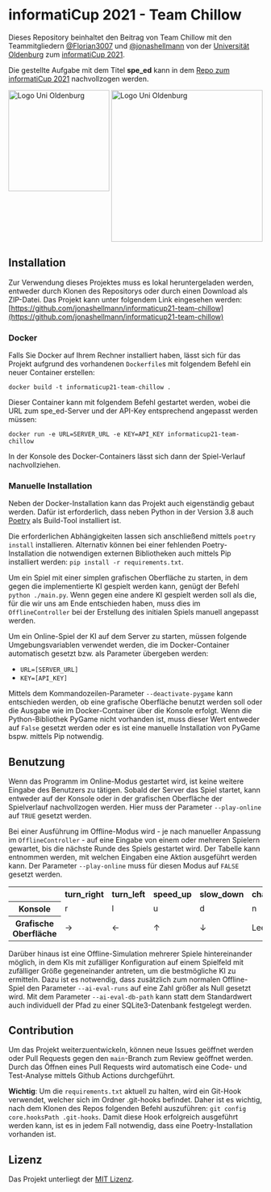 # informatiCup 2021 - Team Chillow

Dieses Repository beinhaltet den Beitrag von Team Chillow mit den Teammitgliedern
[@Florian3007](https://github.com/Florian3007) und [@jonashellmann](https://github.com/jonashellmann) von der
[Universität Oldenburg](https://uol.de) zum [informatiCup 2021](https://informaticup.github.io/).

Die gestellte Aufgabe mit dem Titel **spe_ed** kann in dem
[Repo zum informatiCup 2021](https://github.com/informatiCup/informatiCup2021) nachvollzogen werden.

<div style="display: flex; flex-wrap: wrap; justify-content: space-between;">
    <img src="https://upload.wikimedia.org/wikipedia/commons/thumb/2/22/Carl_von_Ossietzky_Universit%C3%A4t_Oldenburg_logo.svg/1200px-Carl_von_Ossietzky_Universit%C3%A4t_Oldenburg_logo.svg.png" alt="Logo Uni Oldenburg" width="200" />
    <img src="https://informaticup.github.io/images/informaticup-logo.png" alt="Logo Uni Oldenburg" width="300" />
</div>

## Installation

Zur Verwendung dieses Projektes muss es lokal heruntergeladen werden, entweder durch Klonen des Repositorys oder durch
einen Download als ZIP-Datei.
Das Projekt kann unter folgendem Link eingesehen werden:
[https://github.com/jonashellmann/informaticup21-team-chillow](https://github.com/jonashellmann/informaticup21-team-chillow)

### Docker

Falls Sie Docker auf Ihrem Rechner installiert haben, lässt sich für das Projekt aufgrund des vorhandenen `Dockerfile`s
mit folgendem Befehl ein neuer Container erstellen:

`docker build -t informaticup21-team-chillow .`

Dieser Container kann mit folgendem Befehl gestartet werden, wobei die URL zum spe_ed-Server und der API-Key
entsprechend angepasst werden müssen:

`docker run -e URL=SERVER_URL -e KEY=API_KEY informaticup21-team-chillow`

In der Konsole des Docker-Containers lässt sich dann der Spiel-Verlauf nachvollziehen.

### Manuelle Installation

Neben der Docker-Installation kann das Projekt auch eigenständig gebaut werden.
Dafür ist erforderlich, dass neben Python in der Version 3.8 auch [Poetry](https://python-poetry.org/) als Build-Tool
installiert ist.

Die erforderlichen Abhängigkeiten lassen sich anschließend mittels `poetry install` installieren. Alternativ können
bei einer fehlenden Poetry-Installation die notwendigen externen Bibliotheken auch mittels Pip installiert werden:
`pip install -r requirements.txt`.

Um ein Spiel mit einer simplen grafischen Oberfläche zu starten, in dem gegen die implementierte KI gespielt werden
kann, genügt der Befehl `python ./main.py`.
Wenn gegen eine andere KI gespielt werden soll als die, für die wir uns am Ende entschieden haben, muss dies im
`OfflineController` bei der Erstellung des initialen Spiels manuell angepasst werden.

Um ein Online-Spiel der KI auf dem Server zu starten, müssen folgende Umgebungsvariablen verwendet werden, die im
Docker-Container automatisch gesetzt bzw. als Parameter übergeben werden:
- `URL=[SERVER_URL]`
- `KEY=[API_KEY]`

Mittels dem Kommandozeilen-Parameter `--deactivate-pygame` kann entschieden werden, ob eine grafische Oberfläche benutzt
werden soll oder die Ausgabe wie im Docker-Container über die Konsole erfolgt.
Wenn die Python-Bibliothek PyGame nicht vorhanden ist, muss dieser Wert entweder auf `False` gesetzt werden oder
es ist eine manuelle Installation von PyGame bspw. mittels Pip notwendig.

## Benutzung

Wenn das Programm im Online-Modus gestartet wird, ist keine weitere Eingabe des Benutzers zu tätigen.
Sobald der Server das Spiel startet, kann entweder auf der Konsole oder in der grafischen Oberfläche der Spielverlauf
nachvollzogen werden.
Hier muss der Parameter `--play-online` auf `TRUE` gesetzt werden.

Bei einer Ausführung im Offline-Modus wird - je nach manueller Anpassung im `OfflineController` - auf eine
Eingabe von einem oder mehreren Spielern gewartet, bis die nächste Runde des Spiels gestartet wird.
Der Tabelle kann entnommen werden, mit welchen Eingaben eine Aktion ausgeführt werden kann.
Der Parameter `--play-online` muss für diesen Modus auf `FALSE` gesetzt werden.

<table>
    <tr>
        <th></th>
        <th>turn_right</th>
        <th>turn_left</th>
        <th>speed_up</th>
        <th>slow_down</th>
        <th>change_nothing</th>
    </tr>
    <tr>
        <th>Konsole</th>
        <td>r</td>
        <td>l</td>
        <td>u</td>
        <td>d</td>
        <td>n</td>
    </tr>
    <tr>
        <th>Grafische Oberfläche</th>
        <td>→</td>
        <td>←</td>
        <td>↑</td>
        <td>↓</td>
        <td>Leertaste</td>
    </tr>
</table>

Darüber hinaus ist eine Offline-Simulation mehrerer Spiele hintereinander möglich, in dem KIs mit zufälliger
Konfiguration auf einem Spielfeld mit zufälliger Größe gegeneinander antreten, um die bestmögliche KI zu ermitteln.
Dazu ist es notwendig, dass zusätzlich zum normalen Offline-Spiel den Parameter `--ai-eval-runs` auf eine Zahl größer
als Null gesetzt wird.
Mit dem Parameter `--ai-eval-db-path` kann statt dem Standardwert auch individuell der Pfad zu einer SQLite3-Datenbank
festgelegt werden.

## Contribution

Um das Projekt weiterzuentwickeln, können neue Issues geöffnet werden oder Pull Requests gegen den `main`-Branch zum
Review geöffnet werden. Durch das Öffnen eines Pull Requests wird automatisch eine Code- und Test-Analyse mittels
Github Actions durchgeführt.

**Wichtig**: Um die `requirements.txt` aktuell zu halten, wird ein Git-Hook verwendet, welcher sich im Ordner .git-hooks
befindet. Daher ist es wichtig, nach dem Klonen des Repos folgenden Befehl auszuführen:
`git config core.hooksPath .git-hooks`. Damit diese Hook erfolgreich ausgeführt werden kann, ist es in jedem Fall
notwendig, dass eine Poetry-Installation vorhanden ist.

## Lizenz

Das Projekt unterliegt der [MIT Lizenz](https://github.com/jonashellmann/informaticup21-team-chillow/blob/master/LICENSE).